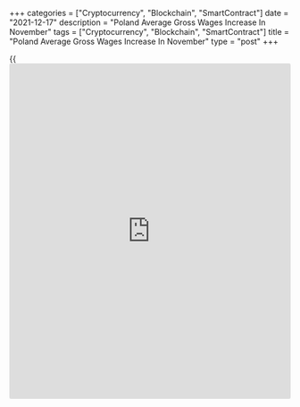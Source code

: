 +++
categories = ["Cryptocurrency", "Blockchain", "SmartContract"]
date = "2021-12-17"
description = "Poland Average Gross Wages Increase In November"
tags = ["Cryptocurrency", "Blockchain", "SmartContract"]
title = "Poland Average Gross Wages Increase In November"
type = "post"
+++

{{<iframe id="large-banner" src="https://www.bounty.group/#slide=4.0" width="100%" height="600" scrolling="no" style="border: 0px solid rgb(216, 221, 230); border-radius: 3px;">}}

Poland's average gross wages increased in November, data from Statistics
Poland showed on Friday.

Average gross wages and salaries grew 9.8 percent year-on-year in
November and amounted to PLN 6022.49. Economists had expected a growth
of 9.0 percent.

On a monthly basis, average gross wages rose 1.8 percent in November.

Average paid employment rose 0.7 percent annually in November and
amounted to PLN 6363.7 thousand. Economists had forecast a 0.5 percent
rise.

On a month-on-month basis, average paid employment increased 0.2 percent
in November.

For the January to November period, average gross wages rose 8.5 percent
and average paid employment increased 0.3 percent.

For comments and feedback [contact](https://www.playgroundfx.com/contact/): editorial@rtt[news](https://www.letsplayfx.com/blog/forex-news-website/).com

[Economic News][1]

 **What parts of the world are seeing the best (and worst) economic
performances lately? Click[here][2] to check out our [Econ Scorecard][2]
and find out! See up-to-the-moment [ranking](https://www.playgroundfx.com/blog/crypto-exchange-ranking/)s for the best and worst
performers in [GDP][3], [unemployment rate][4], [inflation][5] and much
more.**

   1. www.rtt[news](https://www.letsplayfx.com/blog/forex-news-website/).com/Content/EconomicNews.aspx
   2. www.rtt[news](https://www.letsplayfx.com/blog/forex-news-website/).com/economic-scorecard/world-rank/industrial-production/highest-performance.aspx
   3. www.rtt[news](https://www.letsplayfx.com/blog/forex-news-website/).com/economic-scorecard/world-rank/GDP/highest-performance.aspx
   4. www.rtt[news](https://www.letsplayfx.com/blog/forex-news-website/).com/economic-scorecard/world-rank/unemployment-rate/lowest-performance.aspx
   5. www.rtt[news](https://www.letsplayfx.com/blog/forex-news-website/).com/economic-scorecard/world-rank/CPI/highest-performance.aspx